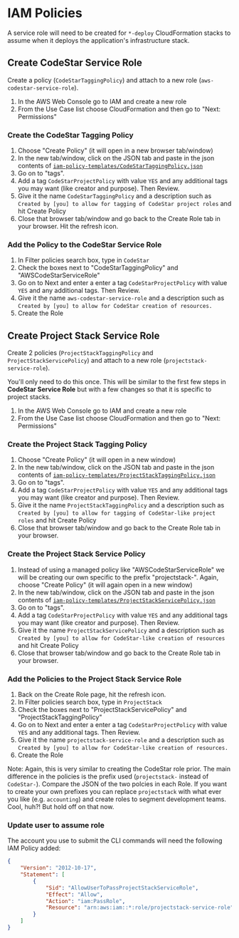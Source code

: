 # IAM Policies

A service role will need to be created for `*-deploy` CloudFormation stacks to assume when it deploys the application's infrastructure stack.

## Create CodeStar Service Role

Create a policy (`CodeStarTaggingPolicy`) and attach to a new role (`aws-codestar-service-role`).

1. In the AWS Web Console go to IAM and create a new role
2. From the Use Case list choose CloudFormation and then go to "Next: Permissions"

### Create the CodeStar Tagging Policy

1. Choose "Create Policy" (it will open in a new browser tab/window)
2. In the new tab/window, click on the JSON tab and paste in the json contents of [`iam-policy-templates/CodeStarTaggingPolicy.json`](iam-policy-templates/CodeStarTaggingPolicy.json)
3. Go on to "tags".
4. Add a tag `CodeStarProjectPolicy` with value `YES` and any additional tags you may want (like creator and purpose). Then Review.
5. Give it the name `CodeStarTaggingPolicy` and a description such as `Created by [you] to allow for tagging of CodeStar project roles` and hit Create Policy
6. Close that browser tab/window and go back to the Create Role tab in your browser. Hit the refresh icon.

### Add the Policy to the CodeStar Service Role

1. In Filter policies search box, type in `CodeStar`
2. Check the boxes next to "CodeStarTaggingPolicy" and "AWSCodeStarServiceRole"
3. Go on to Next and enter a enter a tag `CodeStarProjectPolicy` with value `YES` and any additional tags. Then Review.
4. Give it the name `aws-codestar-service-role` and a description such as `Created by [you] to allow for CodeStar creation of resources.`
5. Create the Role

## Create Project Stack Service Role

Create 2 policies (`ProjectStackTaggingPolicy` and `ProjectStackServicePolicy`) and attach to a new role (`projectstack-service-role`).

You'll only need to do this once. This will be similar to the first few steps in **CodeStar Service Role** but with a few changes so that it is specific to project stacks.

1. In the AWS Web Console go to IAM and create a new role
2. From the Use Case list choose CloudFormation and then go to "Next: Permissions"

### Create the Project Stack Tagging Policy

1. Choose "Create Policy" (it will open in a new window)
2. In the new tab/window, click on the JSON tab and paste in the json contents of [`iam-policy-templates/ProjectStackTaggingPolicy.json`](iam-policy-templates/ProjectStackTaggingPolicy.json)
3. Go on to "tags".
4. Add a tag `CodeStarProjectPolicy` with value `YES` and any additional tags you may want (like creator and purpose). Then Review.
5. Give it the name `ProjectStackTaggingPolicy` and a description such as `Created by [you] to allow for tagging of CodeStar-like project roles` and hit Create Policy
6. Close that browser tab/window and go back to the Create Role tab in your browser.

### Create the Project Stack Service Policy

1. Instead of using a managed policy like "AWSCodeStarServiceRole" we will be creating our own specific to the prefix "projectstack-". Again, choose "Create Policy" (it will again open in a new window)
2. In the new tab/window, click on the JSON tab and paste in the json contents of [`iam-policy-templates/ProjectStackServicePolicy.json`](iam-policy-templates/ProjectStackServicePolicy.json)
3. Go on to "tags".
4. Add a tag `CodeStarProjectPolicy` with value `YES` and any additional tags you may want (like creator and purpose). Then Review.
5. Give it the name `ProjectStackServicePolicy` and a description such as `Created by [you] to allow for CodeStar-like creation of resources` and hit Create Policy
6. Close that browser tab/window and go back to the Create Role tab in your browser. 

### Add the Policies to the Project Stack Service Role

1. Back on the Create Role page, hit the refresh icon.
2. In Filter policies search box, type in `ProjectStack`
3. Check the boxes next to "ProjectStackServicePolicy" and "ProjectStackTaggingPolicy"
4. Go on to Next and enter a enter a tag `CodeStarProjectPolicy` with value `YES` and any additional tags. Then Review.
5. Give it the name `projectstack-service-role` and a description such as `Created by [you] to allow for CodeStar-like creation of resources.`
6. Create the Role

Note: Again, this is very similar to creating the CodeStar role prior. The main difference in the policies is the prefix used (`projectstack-` instead of `CodeStar-`). Compare the JSON of the two polcies in each Role. If you want to create your own prefixes you can replace `projectstack` with what ever you like (e.g. `accounting`) and create roles to segment development teams. Cool, huh?! But hold off on that now.

### Update user to assume role

The account you use to submit the CLI commands will need the following IAM Policy added: 

```JSON
{
    "Version": "2012-10-17",
    "Statement": [
        {
            "Sid": "AllowUserToPassProjectStackServiceRole",
            "Effect": "Allow",
            "Action": "iam:PassRole",
            "Resource": "arn:aws:iam::*:role/projectstack-service-role"
        }
    ]
}
```

